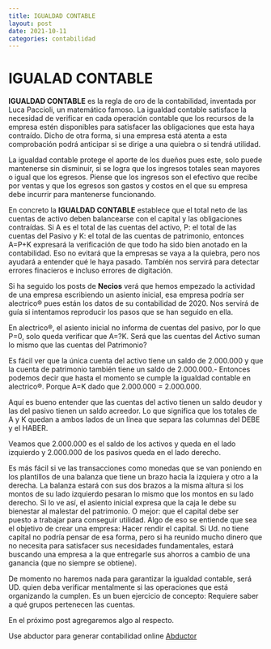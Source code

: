 ```yaml
---
title: IGUALDAD CONTABLE
layout: post
date: 2021-10-11
categories: contabilidad
---
```


# IGUALAD CONTABLE

**IGUALDAD CONTABLE** es la regla de oro de la contabilidad, inventada por Luca Paccioli, un matemático famoso. La igualdad contable satisface la necesidad de verificar en cada operación contable que los recursos de la empresa estén disponibles para satisfacer las obligaciones que esta haya contraído. Dicho de otra forma, si una empresa está atenta a esta comprobación podrá anticipar si se dirige a una quiebra o si tendrá utilidad.

La igualdad contable protege el aporte de los dueños pues este, solo puede mantenerse sin disminuir, si se logra que los ingresos totales sean mayores o igual que los egresos. Piense que los ingresos son el efectivo que recibe por ventas y que los egresos son gastos y costos en el que su empresa debe incurrir para mantenerse funcionando.

En concreto la **IGUALDAD CONTABLE** establece que el total neto de las cuentas de activo deben balancearse con el capital y las obligaciones contraídas. Si A es el total de las cuentas del activo, P: el total de las cuentas del Pasivo y K: el total de las cuentas de patrimonio, entonces A=P+K expresará la verificación de que todo ha sido bien anotado en la contabilidad. Eso no evitará que la empresas se vaya a la quiebra, pero nos ayudará a entender qué le haya pasado. Tambíén nos servirá para detectar errores finacieros e incluso errores de digitación.

Si ha seguido los posts de __Necios__ verá que hemos empezado la actividad de una empresa escribiendo un asiento inicial, esa empresa podría ser alectrico® pues están los datos de su contabilidad de 2020. Nos servirá de guía si intentamos reproducir los pasos que se han seguido en ella. 

En alectrico®, el asiento inicial no informa de cuentas del pasivo, por lo que P=0, solo queda verificar que A=?K. Será que las cuentas del Activo suman lo mismo que las cuentas del Patrimonio?

Es fácil ver que la única cuenta del activo tiene un saldo de 2.000.000 y que la cuenta de patrimonio también tiene un saldo de 2.000.000.- Entonces podemos decir que hasta el momento se cumple la igualdad contable en alectrico®. Porque A=K dado que 2.000.000 = 2.000.000.

Aquí es bueno entender que las cuentas del activo tienen un saldo deudor y las del pasivo tienen un saldo acreedor. Lo que significa que los totales de A y K quedan a ambos lados de un línea que separa las columnas del DEBE y el HABER. 

Veamos que 2.000.000 es el saldo de los activos y queda en el lado izquierdo y 2.000.000 de los pasivos queda en el lado derecho. 

Es más fácil si ve las transacciones como monedas que se van poniendo en los plantillos de una balanza que tiene un brazo hacia la izquiera y otro a la derecha. La balanza estará con sus dos brazos a la misma altura si los montos de su lado izquierdo pesaran lo mismo que los montos en su lado derecho. Si lo ve así, el asiento inicial expresa que la caja le debe su bienestar al malestar del patrimonio. O mejor: que el capital debe ser puesto a trabajar para conseguir utilidad. Algo de eso se entiende que sea el objetivo de crear una empresa: Hacer rendir el capital. Si Ud. no tiene capital no podría pensar de esa forma, pero si ha reunido mucho dinero que no necesita para satisfacer sus necesidades fundamentales, estará buscando una empresa a la que entregarle sus ahorros a cambio de una ganancia (que no siempre se obtiene).


De momento no haremos nada para garantizar la igualdad contable, será UD. quien deba verificar mentalmente si las operaciones que está organizando la cumplen. Es un buen ejercicio de concepto: Requiere saber a qué grupos pertenecen las cuentas. 

En el próximo post agregaremos algo al respecto.



Use abductor para generar contabilidad online [Abductor](http://abductor.necios.cl/)

